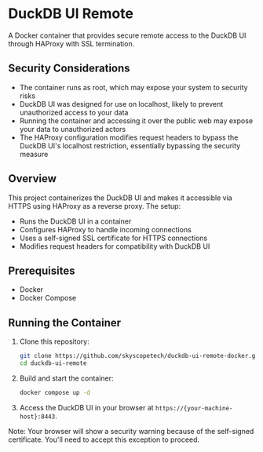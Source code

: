 # DuckDB UI Remote

A Docker container that provides secure remote access to the DuckDB UI through HAProxy with SSL termination.

## Security Considerations

- The container runs as root, which may expose your system to security risks
- DuckDB UI was designed for use on localhost, likely to prevent unauthorized access to your data
- Running the container and accessing it over the public web may expose your data to unauthorized actors
- The HAProxy configuration modifies request headers to bypass the DuckDB UI's localhost restriction, essentially bypassing the security measure

## Overview

This project containerizes the DuckDB UI and makes it accessible via HTTPS using HAProxy as a reverse proxy. The setup:

- Runs the DuckDB UI in a container
- Configures HAProxy to handle incoming connections
- Uses a self-signed SSL certificate for HTTPS connections
- Modifies request headers for compatibility with DuckDB UI

## Prerequisites

- Docker
- Docker Compose

## Running the Container

1. Clone this repository:

   ```bash
   git clone https://github.com/skyscopetech/duckdb-ui-remote-docker.git
   cd duckdb-ui-remote
   ```

2. Build and start the container:

   ```bash
   docker compose up -d
   ```

3. Access the DuckDB UI in your browser at `https://{your-machine-host}:8443`.

Note: Your browser will show a security warning because of the self-signed certificate. You'll need to accept this exception to proceed.
